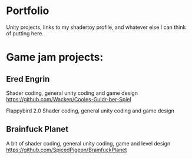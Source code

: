 # Portfolio
Unity projects, links to my shadertoy profile, and whatever else I can think of putting here.


# Game jam projects:

## Ered Engrin 
Shader coding, general unity coding and game design
https://github.com/Wacken/Cooles-Guldr-ber-Spiel

Flappybird 2.0
Shader coding, general unity coding and game design



## Brainfuck Planet
A bit of shader coding, general unity coding, game and level design
https://github.com/SpicedPigeon/BrainfuckPlanet

